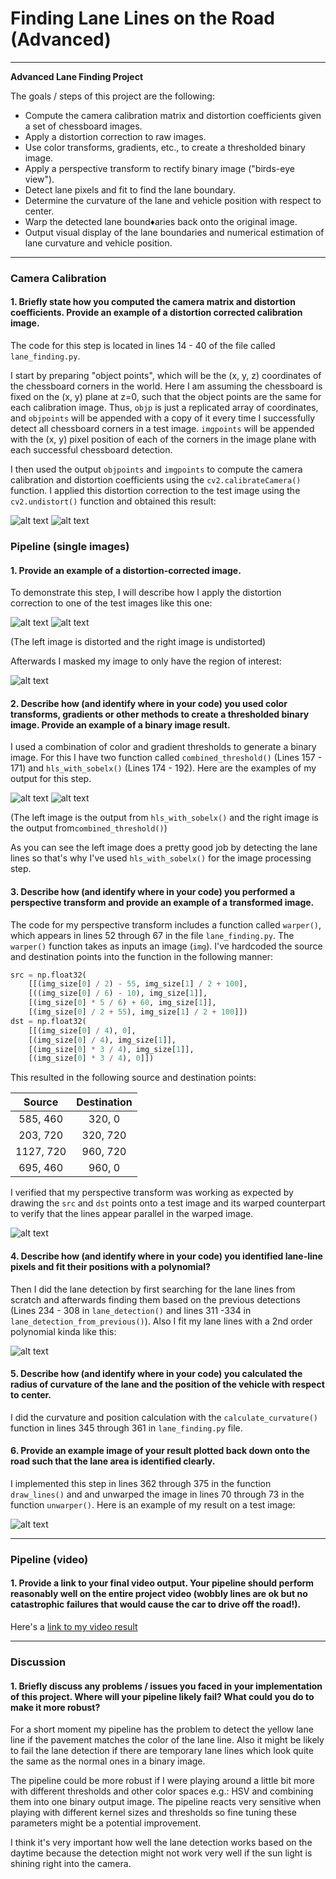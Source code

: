 # Finding Lane Lines on the Road (Advanced)

---

**Advanced Lane Finding Project**

The goals / steps of this project are the following:

* Compute the camera calibration matrix and distortion coefficients given a set of chessboard images.
* Apply a distortion correction to raw images.
* Use color transforms, gradients, etc., to create a thresholded binary image.
* Apply a perspective transform to rectify binary image ("birds-eye view").
* Detect lane pixels and fit to find the lane boundary.
* Determine the curvature of the lane and vehicle position with respect to center.
* Warp the detected lane bound♦aries back onto the original image.
* Output visual display of the lane boundaries and numerical estimation of lane curvature and vehicle position.

[//]: # (Image References)

[image1]: ./output_images/pipeline_test_undistorted.jpg "Undistorted"
[image2]: ./output_images/pipeline_test_masked.jpg "Masked"
[image3]: ./test_images/test5.jpg "Road Test Image"
[image4]: ./output_images/pipeline_test_color_binary_hls.jpg "Binary Example with HLS"
[image5]: ./output_images/pipeline_test_color_binary_combined.jpg "Binary Example"
[image6]: ./output_images/pipeline_test_warped.jpg "Warp Example"
[image7]: ./output_images/pipeline_test_lane_detection.jpg "Fit Visual"
[image8]: ./output_images/pipeline_test_result.jpg "Output"
[image9]: ./output_images/chessboard_calibration2.jpg "Distorted Chessboard"
[image10]: ./output_images/undistorted_calibration2.jpg "Undistroted Chessboard"
[video1]: ./project_video_output.mp4 "Video"

---

### Camera Calibration

#### 1. Briefly state how you computed the camera matrix and distortion coefficients. Provide an example of a distortion corrected calibration image.

The code for this step is located in lines 14 - 40 of the file called `lane_finding.py`.  

I start by preparing "object points", which will be the (x, y, z) coordinates of the chessboard corners in the world. Here I am assuming the chessboard is fixed on the (x, y) plane at z=0, such that the object points are the same for each calibration image.  Thus, `objp` is just a replicated array of coordinates, and `objpoints` will be appended with a copy of it every time I successfully detect all chessboard corners in a test image.  `imgpoints` will be appended with the (x, y) pixel position of each of the corners in the image plane with each successful chessboard detection.  

I then used the output `objpoints` and `imgpoints` to compute the camera calibration and distortion coefficients using the `cv2.calibrateCamera()` function.  I applied this distortion correction to the test image using the `cv2.undistort()` function and obtained this result: 

![alt text][image9] ![alt text][image10]

### Pipeline (single images)

#### 1. Provide an example of a distortion-corrected image.

To demonstrate this step, I will describe how I apply the distortion correction to one of the test images like this one:

![alt text][image3] ![alt text][image1]

(The left image is distorted and the right image is undistorted)

Afterwards I masked my image to only have the region of interest:

![alt text][image2]

#### 2. Describe how (and identify where in your code) you used color transforms, gradients or other methods to create a thresholded binary image.  Provide an example of a binary image result.

I used a combination of color and gradient thresholds to generate a binary image. For this I have two function called ```combined_threshold()``` (Lines 157 - 171) and ```hls_with_sobelx()``` (Lines 174 - 192).  Here are the examples of my output for this step.

![alt text][image4] ![alt text][image5]

(The left image is the output from ```hls_with_sobelx()``` and the right image is the output from```combined_threshold()```)

As you can see the left image does a pretty good job by detecting the lane lines so that's why I've used ```hls_with_sobelx()``` for the image processing step.

#### 3. Describe how (and identify where in your code) you performed a perspective transform and provide an example of a transformed image.

The code for my perspective transform includes a function called `warper()`, which appears in lines 52 through 67 in the file `lane_finding.py`.  The `warper()` function takes as inputs an image (`img`). I've hardcoded the source and destination points into the function in the following manner:

```python
src = np.float32(
    [[(img_size[0] / 2) - 55, img_size[1] / 2 + 100],
    [((img_size[0] / 6) - 10), img_size[1]],
    [(img_size[0] * 5 / 6) + 60, img_size[1]],
    [(img_size[0] / 2 + 55), img_size[1] / 2 + 100]])
dst = np.float32(
    [[(img_size[0] / 4), 0],
    [(img_size[0] / 4), img_size[1]],
    [(img_size[0] * 3 / 4), img_size[1]],
    [(img_size[0] * 3 / 4), 0]])
```

This resulted in the following source and destination points:

| Source        | Destination   | 
|:-------------:|:-------------:| 
| 585, 460      | 320, 0        | 
| 203, 720      | 320, 720      |
| 1127, 720     | 960, 720      |
| 695, 460      | 960, 0        |

I verified that my perspective transform was working as expected by drawing the `src` and `dst` points onto a test image and its warped counterpart to verify that the lines appear parallel in the warped image.

![alt text][image6]

#### 4. Describe how (and identify where in your code) you identified lane-line pixels and fit their positions with a polynomial?

Then I did the lane detection by first searching for the lane lines from scratch and afterwards finding them based on the previous detections (Lines 234 - 308 in ```lane_detection()``` and lines 311 -334 in ```lane_detection_from_previous()```). Also I fit my lane lines with a 2nd order polynomial kinda like this:

![alt text][image7]

#### 5. Describe how (and identify where in your code) you calculated the radius of curvature of the lane and the position of the vehicle with respect to center.

I did the curvature and position calculation with the ```calculate_curvature()``` function in lines 345 through 361 in `lane_finding.py` file.

#### 6. Provide an example image of your result plotted back down onto the road such that the lane area is identified clearly.

I implemented this step in lines 362 through 375 in the function `draw_lines()` and and unwarped the image in lines 70 through 73 in the function `unwarper()`.  Here is an example of my result on a test image:

![alt text][image8]

---

### Pipeline (video)

#### 1. Provide a link to your final video output.  Your pipeline should perform reasonably well on the entire project video (wobbly lines are ok but no catastrophic failures that would cause the car to drive off the road!).

Here's a [link to my video result](./project_video.mp4)

---

### Discussion

#### 1. Briefly discuss any problems / issues you faced in your implementation of this project.  Where will your pipeline likely fail?  What could you do to make it more robust?

For a short moment my pipeline has the problem to detect the yellow lane line if the pavement matches the color of the lane line. Also it might be likely to fail the lane detection if there are temporary lane lines which look quite the same as the normal ones in a binary image.

The pipeline could be more robust if I were playing around a little bit more with different thresholds and other color spaces e.g.: HSV and combining them into one binary output image. The pipeline reacts very sensitive when playing with different kernel sizes and thresholds so fine tuning these parameters might be a potential improvement.

I think it's very important how well the lane detection works based on the daytime because the detection might not work very well if the sun light is shining right into the camera. 
